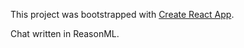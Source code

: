 This project was bootstrapped with [Create React App](https://github.com/facebookincubator/create-react-app).

Chat written in ReasonML.
